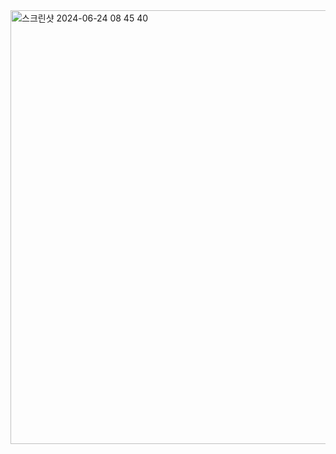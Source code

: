 <img width="694" alt="스크린샷 2024-06-24 08 45 40" src="https://github.com/jongwon1004/MunchyMarket/assets/106206924/a8a4cb93-ffaa-421e-9051-88265a3c521c">
